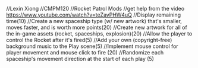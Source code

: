 //Lexin Xiong
//CMPM120
//Rocket Patrol Mods
//get help from the video https://www.youtube.com/watch?v=teZavPHW4uQ
//Display remaining time(10)
//Create a new spaceship type (w/ new artwork) that's smaller, moves faster, and is worth more points(20)
//Create new artwork for all of the in-game assets (rocket, spaceships, explosion)(20)
//Allow the player to control the Rocket after it's fired(5)
//Add your own (copyright-free) background music to the Play scene(5)
//Implement mouse control for player movement and mouse click to fire (20)
//Randomize each spaceship's movement direction at the start of each play (5)
